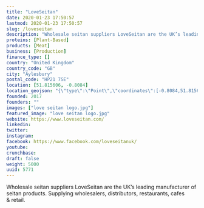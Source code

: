 ```yaml
---
title: "LoveSeitan"
date: 2020-01-23 17:50:57
lastmod: 2020-01-23 17:50:57
slug: /loveseitan
description: "Wholesale seitan suppliers LoveSeitan are the UK’s leading manufacturer of seitan products. Supplying wholesalers, distributors, restaurants, cafes & retail."
proteins: [Plant-Based]
products: [Meat]
business: [Production]
finance_type: []
country: "United Kingdom"
country_code: "GB"
city: "Aylesbury"
postal_code: "HP21 7SE"
location: [51.815606, -0.8084]
location_geojson: "{\"type\":\"Point\",\"coordinates\":[-0.8084,51.815606]}"
founded: 2017
founders: ""
images: ["love seitan logo.jpg"]
featured_image: "love seitan logo.jpg"
website: https://www.loveseitan.com/
linkedin: 
twitter: 
instagram: 
facebook: https://www.facebook.com/loveseitanuk/
youtube: 
crunchbase: 
draft: false
weight: 5000
uuid: 5771
---
```

Wholesale seitan suppliers LoveSeitan are the UK’s leading manufacturer of seitan products. Supplying wholesalers, distributors, restaurants, cafes & retail.
